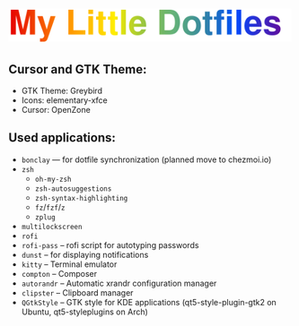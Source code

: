 <h1 align="center"><img src="mld.svg" alt="My Little Dotfiles" /></h1>

## Cursor and GTK Theme:
- GTK Theme: Greybird
- Icons: elementary-xfce
- Cursor: OpenZone

## Used applications:
- `bonclay` — for dotfile synchronization (planned move to chezmoi.io)
- `zsh`
    - `oh-my-zsh`
    - `zsh-autosuggestions`
    - `zsh-syntax-highlighting`
    - `fz`/`fzf`/`z`
    - `zplug`
- `multilockscreen`
- `rofi`
- `rofi-pass` – rofi script for autotyping passwords
- `dunst` – for displaying notifications
- `kitty` – Terminal emulator
- `compton` – Composer
- `autorandr` – Automatic xrandr configuration manager
- `clipster` – Clipboard manager
- `QGtkStyle` – GTK style for KDE applications (qt5-style-plugin-gtk2 on Ubuntu, qt5-styleplugins on Arch)
